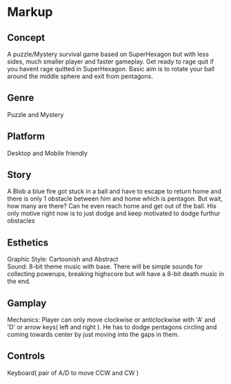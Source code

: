 # Markup
 
## Concept

A puzzle/Mystery survival game based on
                SuperHexagon but with less sides, much smaller player and faster gameplay.
                Get ready to rage quit if you havent rage quitted in SuperHexagon. Basic aim is to rotate your ball around the middle sphere and 
                exit from pentagons.

## Genre

Puzzle and Mystery

## Platform

Desktop and Mobile friendly

## Story

A Blob a blue fire got stuck in a ball and have to escape to return home and there is only 1 obstacle
                between him and home which is pentagon. But wait, how many are there? Can he even reach home and get out
                of the ball. His only motive right now is to just dodge and keep motivated to dodge furthur
                obstacles
                
## Esthetics

Graphic Style: Cartoonish and Abstract</li><br>
                    Sound: 8-bit theme music with base.
                    There will be simple sounds for collecting powerups, breaking highscore but will have a 8-bit
                    death music in the end.
                    
## Gamplay

Mechanics: Player can only move clockwise or anticlockwise with 'A' and 'D' or arrow keys( left
                        and right ). He has to dodge pentagons circling and coming towards center by just moving into
                        the gaps in them.

## Controls

Keyboard( pair of A/D to move CCW and CW )
